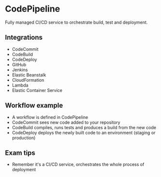# CodePipeline
Fully managed CI/CD service to orchestrate build, test and deployment. 

## Integrations
* CodeCommit
* CodeBuild
* CodeDeploy
* GitHub
* Jenkins
* Elastic Beanstalk 
* CloudFormation
* Lambda
* Elastic Container Service

## Workflow example
* A workflow is defined in CodePipeline 
* CodeCommit sees new code added to your repository
* CodeBuild compiles, runs tests and produces a build from the new code
* CodeDeploy deploys the newly built code to an environment (staging or production)

## Exam tips
* Remember it's a CI/CD service, orchestrates the whole process of deployment 